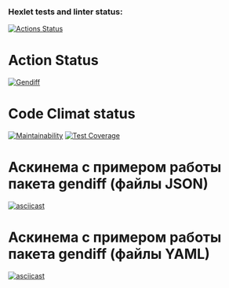 ### Hexlet tests and linter status:
[![Actions Status](https://github.com/JuliaMezenova/python-project-50/workflows/hexlet-check/badge.svg)](https://github.com/JuliaMezenova/python-project-50/actions)
# Action Status
[![Gendiff](https://github.com/JuliaMezenova/python-project-50/actions/workflows/main.yml/badge.svg)](https://github.com/JuliaMezenova/python-project-50/actions/workflows/main.yml)

# Code Climat status
[![Maintainability](https://api.codeclimate.com/v1/badges/2b5b874a93ea633d6427/maintainability)](https://codeclimate.com/github/JuliaMezenova/python-project-50/maintainability)
[![Test Coverage](https://api.codeclimate.com/v1/badges/2b5b874a93ea633d6427/test_coverage)](https://codeclimate.com/github/JuliaMezenova/python-project-50/test_coverage)
# Аскинема с примером работы пакета gendiff (файлы JSON)
[![asciicast](https://asciinema.org/a/SUjGCTsKbZzmV6srunvcae1ll.svg)](https://asciinema.org/a/SUjGCTsKbZzmV6srunvcae1ll)
# Аскинема с примером работы пакета gendiff (файлы YAML)
[![asciicast](https://asciinema.org/a/eNGnLFZYOrwvwhOzeYL8K5QiF.svg)](https://asciinema.org/a/eNGnLFZYOrwvwhOzeYL8K5QiF)
